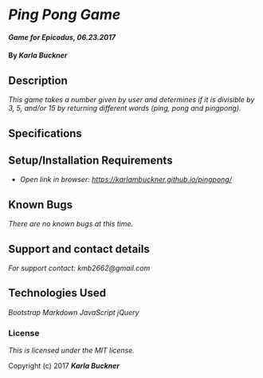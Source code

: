 # _Ping Pong Game_

#### _Game for Epicodus, 06.23.2017_

#### By _**Karla Buckner**_

## Description

_This game takes a number given by user and determines if it is divisible by 3, 5, and/or 15 by returning different words (ping, pong and pingpong)._

## Specifications

## Setup/Installation Requirements

* _Open link in browser: https://karlambuckner.github.io/pingpong/_

## Known Bugs

_There are no known bugs at this time._

## Support and contact details

_For support contact: kmb2662@gmail.com_

## Technologies Used

_Bootstrap
  Markdown
  JavaScript
  jQuery_

### License

*This is licensed under the MIT license.*

Copyright (c) 2017 **_Karla Buckner_**
